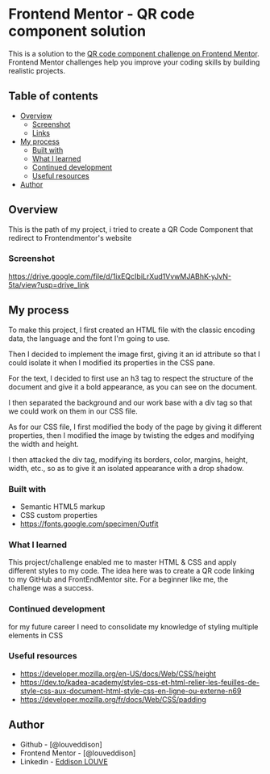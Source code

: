 # Frontend Mentor - QR code component solution

This is a solution to the [QR code component challenge on Frontend Mentor](https://www.frontendmentor.io/challenges/qr-code-component-iux_sIO_H). Frontend Mentor challenges help you improve your coding skills by building realistic projects. 

## Table of contents

- [Overview](#overview)
  - [Screenshot](#screenshot)
  - [Links](#links)
- [My process](#my-process)
  - [Built with](#built-with)
  - [What I learned](#what-i-learned)
  - [Continued development](#continued-development)
  - [Useful resources](#useful-resources)
- [Author](#author)

## Overview

This is the path of my project, i tried to create a QR Code Component that redirect to Frontendmentor's website

### Screenshot

https://drive.google.com/file/d/1ixEQcIbiLrXud1VvwMJABhK-yJvN-5ta/view?usp=drive_link

## My process
To make this project, I first created an HTML file with the classic encoding data, the language and the font I'm going to use. 

Then I decided to implement the image first, giving it an id attribute so that I could isolate it when I modified its properties in the CSS pane. 

For the text, I decided to first use an h3 tag to respect the structure of the document and give it a bold appearance, as you can see on the document.

I then separated the background and our work base with a div tag so that we could work on them in our CSS file. 

As for our CSS file, I first modified the body of the page by giving it different properties, then I modified the image by twisting the edges and modifying the width and height.

I then attacked the div tag, modifying its borders, color, margins, height, width, etc., so as to give it an isolated appearance with a drop shadow.
### Built with

- Semantic HTML5 markup
- CSS custom properties
- https://fonts.google.com/specimen/Outfit

### What I learned

This project/challenge enabled me to master HTML & CSS and apply different styles to my code. 
The idea here was to create a QR code linking to my GitHub and FrontEndMentor site.
For a beginner like me, the challenge was a success.

### Continued development

for my future career I need to consolidate my knowledge of styling multiple elements in CSS

### Useful resources

- https://developer.mozilla.org/en-US/docs/Web/CSS/height
- https://dev.to/kadea-academy/styles-css-et-html-relier-les-feuilles-de-style-css-aux-document-html-style-css-en-ligne-ou-externe-n69
- https://developer.mozilla.org/fr/docs/Web/CSS/padding

## Author

- Github - [@louveddison]
- Frontend Mentor - [@louveddison]
- Linkedin - [Eddison LOUVE](https://www.linkedin.com/louveddison)

